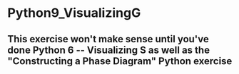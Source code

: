 # Python9_VisualizingG

## This exercise won't make sense until you've done Python 6 -- Visualizing S as well as the "Constructing a Phase Diagram" Python exercise
